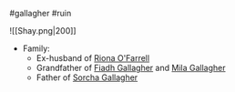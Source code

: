 #gallagher #ruin 

![[Shay.png|200]]
- Family:
	- Ex-husband of [Riona O'Farrell](Riona%20O'Farrell.md)
	- Grandfather of [Fiadh Gallagher](Fiadh%20Gallagher.md) and [Mila Gallagher](Mila%20Gallagher.md)
	- Father of [Sorcha Gallagher](Sorcha%20Gallagher.md)